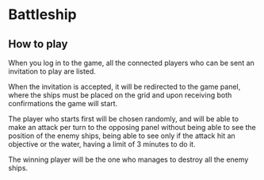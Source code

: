 # Battleship

## How to play

When you log in to the game, all the connected players who can be sent an invitation to play are listed.

When the invitation is accepted, it will be redirected to the game panel, where the ships must be placed on the grid and upon receiving both confirmations the game will start.

The player who starts first will be chosen randomly, and will be able to make an attack per turn to the opposing panel without being able to see the position of the enemy ships, being able to see only if the attack hit an objective or the water, having a limit of 3 minutes to do it.

The winning player will be the one who manages to destroy all the enemy ships.